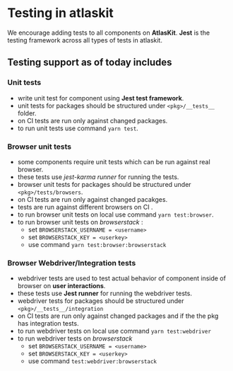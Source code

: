 # Testing in atlaskit

We encourage adding tests to all components on **AtlasKit**. 
**Jest** is the testing framework across all types of tests in atlaskit.

## Testing support as of today includes 
### Unit tests
 - write unit test for component using **Jest test framework**.
 - unit tests for packages should be structured under `<pkg>/__tests__` folder.
 - on CI tests are run only against changed packages. 
 - to run unit tests use command `yarn test`.

 ### Browser unit tests
 - some components require unit tests which can be run against real browser.
 - these tests use *jest-karma runner* for running the tests. 
 - browser unit tests for packages should be structured under `<pkg>/tests/browsers`.
 - on CI tests are run only against changed pacakges.
 - tests are run against different browsers on CI .
 - to run browser unit tests on local use command `yarn test:browser`.
 - to run browser unit tests on *browserstack* :
    - set `BROWSERSTACK_USERNAME = <username>`
    - set `BROWSERSTACK_KEY = <userkey>`
    - use command `yarn test:browser:browserstack`

### Browser Webdriver/Integration tests 
 - webdriver tests are used to test actual behavior of component inside of browser on **user interactions**.
 - these tests use **Jest runner** for running the webdriver tests.
 - webdriver tests for packages should be structured under `<pkg>/__tests__/integration`
 - on CI tests are run only against changed packages and if the the pkg has integration tests.
 - to run webdriver tests on local use command `yarn test:webdriver`
 - to run webdriver tests on *browserstack* 
   - set `BROWSERSTACK_USERNAME = <username>`
   - set `BROWSERSTACK_KEY = <userkey>`
   - use command `test:webdriver:browserstack`